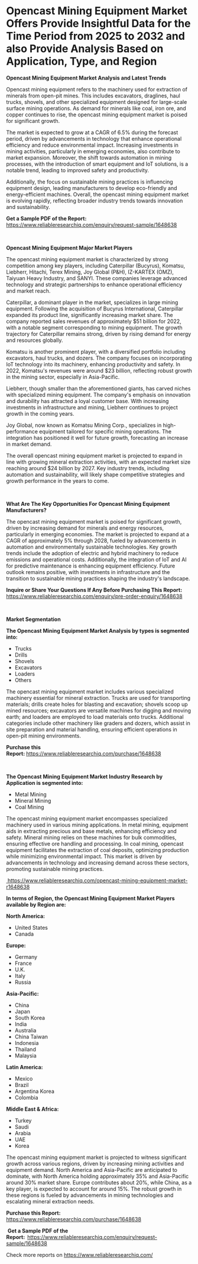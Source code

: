 <p><h1>Opencast Mining Equipment Market Offers Provide Insightful Data for the Time Period from 2025 to 2032 and also Provide Analysis Based on Application, Type, and Region</h1></p><p><strong>Opencast Mining Equipment Market Analysis and Latest Trends</strong></p>
<p><p>Opencast mining equipment refers to the machinery used for extraction of minerals from open-pit mines. This includes excavators, draglines, haul trucks, shovels, and other specialized equipment designed for large-scale surface mining operations. As demand for minerals like coal, iron ore, and copper continues to rise, the opencast mining equipment market is poised for significant growth.</p><p>The market is expected to grow at a CAGR of 6.5% during the forecast period, driven by advancements in technology that enhance operational efficiency and reduce environmental impact. Increasing investments in mining activities, particularly in emerging economies, also contribute to market expansion. Moreover, the shift towards automation in mining processes, with the introduction of smart equipment and IoT solutions, is a notable trend, leading to improved safety and productivity.</p><p>Additionally, the focus on sustainable mining practices is influencing equipment design, leading manufacturers to develop eco-friendly and energy-efficient machines. Overall, the opencast mining equipment market is evolving rapidly, reflecting broader industry trends towards innovation and sustainability.</p></p>
<p><strong>Get a Sample PDF of the Report:&nbsp;</strong> <a href="https://www.reliableresearchiq.com/enquiry/request-sample/1648638?utm_campaign=1087&utm_medium=2&utm_source=Github&utm_content=ia&utm_term=09042025&utm_id=opencast-mining-equipment">https://www.reliableresearchiq.com/enquiry/request-sample/1648638</a></p>
<p>&nbsp;</p>
<p><strong>Opencast Mining Equipment Major Market Players</strong></p>
<p><p>The opencast mining equipment market is characterized by strong competition among key players, including Caterpillar (Bucyrus), Komatsu, Liebherr, Hitachi, Terex Mining, Joy Global (P&H), IZ-KARTEX (OMZ), Taiyuan Heavy Industry, and SANYI. These companies leverage advanced technology and strategic partnerships to enhance operational efficiency and market reach.</p><p>Caterpillar, a dominant player in the market, specializes in large mining equipment. Following the acquisition of Bucyrus International, Caterpillar expanded its product line, significantly increasing market share. The company reported sales revenues of approximately $51 billion for 2022, with a notable segment corresponding to mining equipment. The growth trajectory for Caterpillar remains strong, driven by rising demand for energy and resources globally.</p><p>Komatsu is another prominent player, with a diversified portfolio including excavators, haul trucks, and dozers. The company focuses on incorporating IoT technology into its machinery, enhancing productivity and safety. In 2022, Komatsu's revenues were around $23 billion, reflecting robust growth in the mining sector, especially in Asia-Pacific.</p><p>Liebherr, though smaller than the aforementioned giants, has carved niches with specialized mining equipment. The company's emphasis on innovation and durability has attracted a loyal customer base. With increasing investments in infrastructure and mining, Liebherr continues to project growth in the coming years.</p><p>Joy Global, now known as Komatsu Mining Corp., specializes in high-performance equipment tailored for specific mining operations. The integration has positioned it well for future growth, forecasting an increase in market demand.</p><p>The overall opencast mining equipment market is projected to expand in line with growing mineral extraction activities, with an expected market size reaching around $24 billion by 2027. Key industry trends, including automation and sustainability, will likely shape competitive strategies and growth performance in the years to come.</p></p>
<p>&nbsp;</p>
<p><strong>What Are The Key Opportunities For Opencast Mining Equipment Manufacturers?</strong></p>
<p><p>The opencast mining equipment market is poised for significant growth, driven by increasing demand for minerals and energy resources, particularly in emerging economies. The market is projected to expand at a CAGR of approximately 5% through 2028, fueled by advancements in automation and environmentally sustainable technologies. Key growth trends include the adoption of electric and hybrid machinery to reduce emissions and operational costs. Additionally, the integration of IoT and AI for predictive maintenance is enhancing equipment efficiency. Future outlook remains positive, with investments in infrastructure and the transition to sustainable mining practices shaping the industry's landscape.</p></p>
<p><strong>Inquire or Share Your Questions If Any Before Purchasing This Report:</strong> <a href="https://www.reliableresearchiq.com/enquiry/pre-order-enquiry/1648638?utm_campaign=1087&utm_medium=2&utm_source=Github&utm_content=ia&utm_term=09042025&utm_id=opencast-mining-equipment">https://www.reliableresearchiq.com/enquiry/pre-order-enquiry/1648638</a></p>
<p>&nbsp;</p>
<p><strong>Market Segmentation</strong></p>
<p><strong>The Opencast Mining Equipment Market Analysis by types is segmented into:</strong></p>
<p><ul><li>Trucks</li><li>Drills</li><li>Shovels</li><li>Excavators</li><li>Loaders</li><li>Others</li></ul></p>
<p><p>The opencast mining equipment market includes various specialized machinery essential for mineral extraction. Trucks are used for transporting materials; drills create holes for blasting and excavation; shovels scoop up mined resources; excavators are versatile machines for digging and moving earth; and loaders are employed to load materials onto trucks. Additional categories include other machinery like graders and dozers, which assist in site preparation and material handling, ensuring efficient operations in open-pit mining environments.</p></p>
<p><strong>Purchase this Report:&nbsp;</strong><a href="https://www.reliableresearchiq.com/purchase/1648638?utm_campaign=1087&utm_medium=2&utm_source=Github&utm_content=ia&utm_term=09042025&utm_id=opencast-mining-equipment">https://www.reliableresearchiq.com/purchase/1648638</a></p>
<p>&nbsp;</p>
<p><strong>The Opencast Mining Equipment Market Industry Research by Application is segmented into:</strong></p>
<p><ul><li>Metal Mining</li><li>Mineral Mining</li><li>Coal Mining</li></ul></p>
<p><p>The opencast mining equipment market encompasses specialized machinery used in various mining applications. In metal mining, equipment aids in extracting precious and base metals, enhancing efficiency and safety. Mineral mining relies on these machines for bulk commodities, ensuring effective ore handling and processing. In coal mining, opencast equipment facilitates the extraction of coal deposits, optimizing production while minimizing environmental impact. This market is driven by advancements in technology and increasing demand across these sectors, promoting sustainable mining practices.</p></p>
<p><a href="https://www.reliableresearchiq.com/opencast-mining-equipment-market-r1648638?utm_campaign=1087&utm_medium=2&utm_source=Github&utm_content=ia&utm_term=09042025&utm_id=opencast-mining-equipment">&nbsp;https://www.reliableresearchiq.com/opencast-mining-equipment-market-r1648638</a></p>
<p><strong>In terms of Region, the Opencast Mining Equipment Market Players available by Region are:</strong></p>
<p>
    <p> <strong> North America: </strong>
        <ul>
            <li>United States</li>
            <li>Canada</li>
        </ul>
        </p> 
    <p> <strong> Europe: </strong>
        <ul>
            <li>Germany</li>
            <li>France</li>
            <li>U.K.</li>
            <li>Italy</li>
            <li>Russia</li>
        </ul>
        </p> 
    <p> <strong> Asia-Pacific: </strong>
        <ul>
            <li>China</li>
            <li>Japan</li>
            <li>South Korea</li>
            <li>India</li>
            <li>Australia</li>
            <li>China Taiwan</li>
            <li>Indonesia</li>
            <li>Thailand</li>
            <li>Malaysia</li>
        </ul>
        </p> 
    <p> <strong> Latin America: </strong>
        <ul>
            <li>Mexico</li>
            <li>Brazil</li>
            <li>Argentina Korea</li>
            <li>Colombia</li>
        </ul>
        </p> 
    <p> <strong> Middle East & Africa: </strong>
        <ul>
            <li>Turkey</li>
            <li>Saudi</li>
            <li>Arabia</li>
            <li>UAE</li>
            <li>Korea</li>
        </ul>
    </p>
    </p>
<p><p>The opencast mining equipment market is projected to witness significant growth across various regions, driven by increasing mining activities and equipment demand. North America and Asia-Pacific are anticipated to dominate, with North America holding approximately 35% and Asia-Pacific around 30% market share. Europe contributes about 20%, while China, as a key player, is expected to account for around 15%. The robust growth in these regions is fueled by advancements in mining technologies and escalating mineral extraction needs.</p></p>
<p><strong>Purchase this Report: </strong><a href="https://www.reliableresearchiq.com/purchase/1648638?utm_campaign=1087&utm_medium=2&utm_source=Github&utm_content=ia&utm_term=09042025&utm_id=opencast-mining-equipment">https://www.reliableresearchiq.com/purchase/1648638</a></p>
<p>&nbsp;<strong>Get a Sample PDF of the Report:&nbsp;&nbsp;</strong><a href="https://www.reliableresearchiq.com/enquiry/request-sample/1648638?utm_campaign=1087&utm_medium=2&utm_source=Github&utm_content=ia&utm_term=09042025&utm_id=opencast-mining-equipment">https://www.reliableresearchiq.com/enquiry/request-sample/1648638</a></p>
<p><strong></strong></p>
<p>Check more reports on <a href="https://www.reliableresearchiq.com/?utm_campaign=1087&utm_medium=2&utm_source=Github&utm_content=ia&utm_term=09042025&utm_id=opencast-mining-equipment">https://www.reliableresearchiq.com/</a></p>